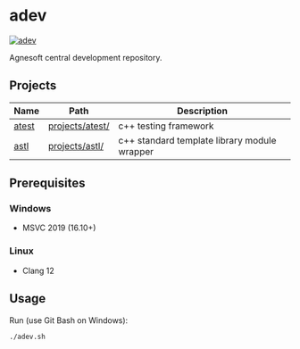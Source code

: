 # adev

[![adev](https://github.com/agnesoft/adev/actions/workflows/adev.yml/badge.svg)](https://github.com/agnesoft/adev/actions/workflows/adev.yml)

Agnesoft central development repository.

## Projects

| Name                              | Path                                | Description                                  |
| --------------------------------- | ----------------------------------- | -------------------------------------------- |
| [atest](projects/atest/readme.md) | [projects/atest/](/projects/atest/) | c++ testing framework                        |
| [astl](projects/astl/readme.md)   | [projects/astl/](/projects/astl/)   | c++ standard template library module wrapper |

## Prerequisites

### Windows

-   MSVC 2019 (16.10+)

### Linux

-   Clang 12

## Usage

Run (use Git Bash on Windows):

```
./adev.sh
```
